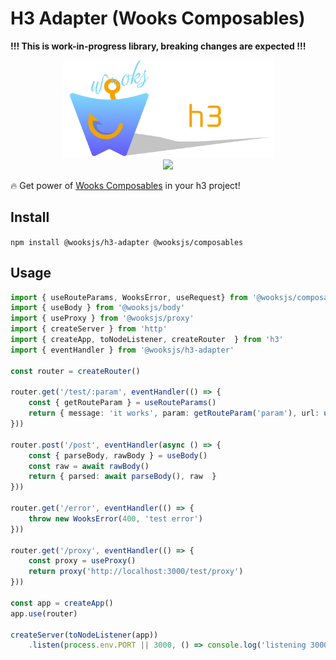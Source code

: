 # H3 Adapter (Wooks Composables)

**!!! This is work-in-progress library, breaking changes are expected !!!**

<p align="center">
<img src="./docs/icon.png" height="156px"><br>
<a  href="https://github.com/wooksjs/h3-adapter/blob/main/LICENSE">
    <img src="https://img.shields.io/badge/License-MIT-green?style=for-the-badge" />
</a>
</p>

🔥 Get power of [Wooks Composables](https://github.com/wooksjs/composables) in your h3 project!

## Install

`npm install @wooksjs/h3-adapter @wooksjs/composables`

## Usage

```ts
import { useRouteParams, WooksError, useRequest} from '@wooksjs/composables'
import { useBody } from '@wooksjs/body'
import { useProxy } from '@wooksjs/proxy'
import { createServer } from 'http'
import { createApp, toNodeListener, createRouter  } from 'h3'
import { eventHandler } from '@wooksjs/h3-adapter'

const router = createRouter()

router.get('/test/:param', eventHandler(() => {
    const { getRouteParam } = useRouteParams()
    return { message: 'it works', param: getRouteParam('param'), url: useRequest().url }
}))

router.post('/post', eventHandler(async () => {
    const { parseBody, rawBody } = useBody()
    const raw = await rawBody()
    return { parsed: await parseBody(), raw  }
}))

router.get('/error', eventHandler(() => {
    throw new WooksError(400, 'test error')
}))

router.get('/proxy', eventHandler(() => {
    const proxy = useProxy()
    return proxy('http://localhost:3000/test/proxy')
}))

const app = createApp()
app.use(router)

createServer(toNodeListener(app))
    .listen(process.env.PORT || 3000, () => console.log('listening 3000'))
```

